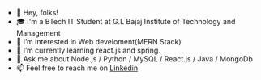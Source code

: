 - 👋 Hey, folks!
- 🎓 I'm a BTech IT Student at G.L Bajaj Institute of Technology and Management
- 👀 I’m interested in Web develoment(MERN Stack)
- 🌱 I’m currently learning react.js and spring.
- 💞️ Ask me about Node.js / Python / MySQL / React.js / Java / MongoDb
- 📫 Feel free to reach me on [Linkedin](https://www.linkedin.com/in/ayushi-awasthi-40b3381ba/)

<!---
aayushi211999/aayushi211999 is a ✨ special ✨ repository because its `README.md` (this file) appears on your GitHub profile.
You can click the Preview link to take a look at your changes.
--->
